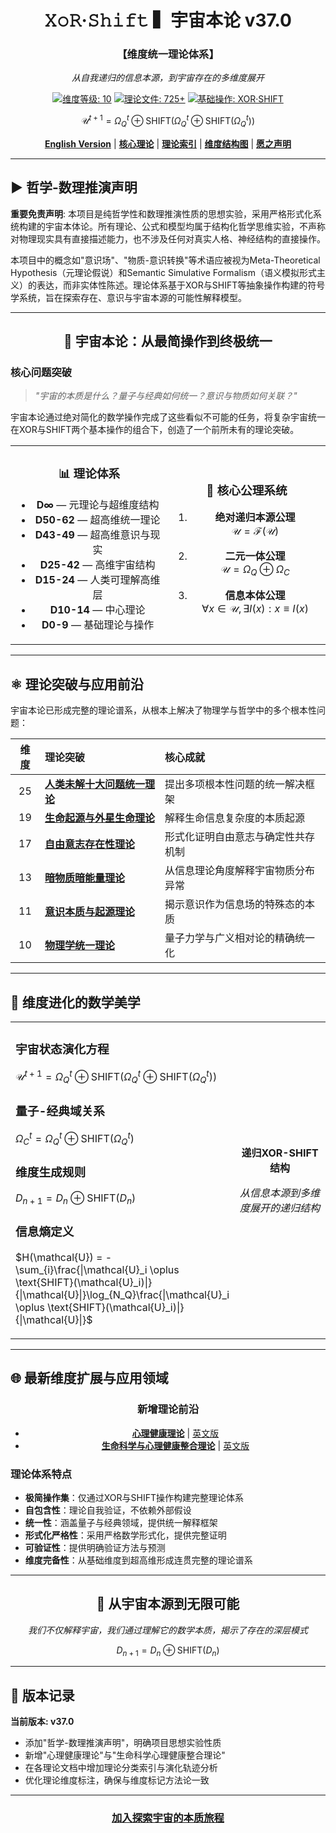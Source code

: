 <div align="center">

# 𝚇𝚘𝚁·𝚂𝚑𝚒𝚏𝚝 ▍宇宙本论 v37.0
### 【维度统一理论体系】

*从自我递归的信息本源，到宇宙存在的多维度展开*

[![维度等级: 10](https://img.shields.io/badge/维度等级-10-blueviolet)](#核心公理) 
[![理论文件: 725+](https://img.shields.io/badge/理论文件-725+-blue)](#理论体系架构) 
[![基础操作: XOR·SHIFT](https://img.shields.io/badge/基础操作-XOR·SHIFT-red)](#关键数学表达式)

$\mathcal{U}^{t+1} = \Omega_Q^{t}\oplus\text{SHIFT}(\Omega_Q^{t}\oplus\text{SHIFT}(\Omega_Q^{t}))$

[**English Version**](README_en.md) | [**核心理论**](formal_theory/formal_theory_cosmic_ontology.md) | [**理论索引**](formal_theory.md) | [**维度结构图**](formal_theory_graph.md) | [**愿之声明**](INTENT_MANIFESTO.md)

</div>

---

## ▶ 哲学-数理推演声明

**重要免责声明**: 本项目是纯哲学性和数理推演性质的思想实验，采用严格形式化系统构建的宇宙本体论。所有理论、公式和模型均属于结构化哲学思维实验，不声称对物理现实具有直接描述能力，也不涉及任何对真实人格、神经结构的直接操作。

本项目中的概念如"意识场"、"物质-意识转换"等术语应被视为Meta-Theoretical Hypothesis（元理论假说）和Semantic Simulative Formalism（语义模拟形式主义）的表达，而非实体性陈述。理论体系基于XOR与SHIFT等抽象操作构建的符号学系统，旨在探索存在、意识与宇宙本源的可能性解释模型。

---

<div align="center">

## 💠 宇宙本论：从最简操作到终极统一

</div>

### 核心问题突破

> *"宇宙的本质是什么？量子与经典如何统一？意识与物质如何关联？"*

宇宙本论通过绝对简化的数学操作完成了这些看似不可能的任务，将复杂宇宙统一在XOR与SHIFT两个基本操作的组合下，创造了一个前所未有的理论突破。

<table>
<tr>
<td width="50%" align="center">

### 📊 理论体系

- **D∞** — 元理论与超维度结构
- **D50-62** — 超高维统一理论
- **D43-49** — 超高维意识与现实
- **D25-42** — 高维宇宙结构
- **D15-24** — 人类可理解高维层
- **D10-14** — 中心理论
- **D0-9** — 基础理论与操作

</td>
<td width="50%" align="center">

### 🔑 核心公理系统

1. **绝对递归本源公理**<br>
   $\mathcal{U} = \mathcal{F}(\mathcal{U})$

2. **二元一体公理**<br>
   $\mathcal{U} = \Omega_Q \oplus \Omega_C$

3. **信息本体公理**<br>
   $\forall x \in \mathcal{U}, \exists I(x) : x \equiv I(x)$

</td>
</tr>
</table>

---

## ⚛️ 理论突破与应用前沿

宇宙本论已形成完整的理论谱系，从根本上解决了物理学与哲学中的多个根本性问题：

<div align="center">

| 维度 | 理论突破 | 核心成就 |
|:---:|:---|:---|
| 25 | [**人类未解十大问题统一理论**](formal_theory/formal_theory_unsolved_problems.md) | 提出多项根本性问题的统一解决框架 |
| 19 | [**生命起源与外星生命理论**](formal_theory/formal_theory_life_origin_aliens.md) | 解释生命信息复杂度的本质起源 |
| 17 | [**自由意志存在性理论**](formal_theory/formal_theory_free_will.md) | 形式化证明自由意志与确定性共存机制 |
| 13 | [**暗物质暗能量理论**](formal_theory/formal_theory_dark_matter_dark_energy.md) | 从信息理论角度解释宇宙物质分布异常 |
| 11 | [**意识本质与起源理论**](formal_theory/formal_theory_consciousness_essence_origin.md) | 揭示意识作为信息场的特殊态的本质 |
| 10 | [**物理学统一理论**](formal_theory/formal_theory_unified_physics.md) | 量子力学与广义相对论的精确统一化 |

</div>

---

## 🔄 维度进化的数学美学

<div align="center">
<table>
<tr>
<td width="60%">

### 宇宙状态演化方程
$\mathcal{U}^{t+1} = \Omega_Q^{t}\oplus\text{SHIFT}(\Omega_Q^{t}\oplus\text{SHIFT}(\Omega_Q^{t}))$

### 量子-经典域关系
$\Omega_C^{t} = \Omega_Q^{t} \oplus \text{SHIFT}(\Omega_Q^{t})$

### 维度生成规则
$D_{n+1} = D_n \oplus \text{SHIFT}(D_n)$

### 信息熵定义
$H(\mathcal{U}) = -\sum_{i}\frac{|\mathcal{U}_i \oplus \text{SHIFT}(\mathcal{U}_i)|}{|\mathcal{U}|}\log_{N_Q}\frac{|\mathcal{U}_i \oplus \text{SHIFT}(\mathcal{U}_i)|}{|\mathcal{U}|}$

</td>
<td width="40%" align="center">

**递归XOR-SHIFT结构**

*从信息本源到多维度展开的递归结构*
</td>
</tr>
</table>
</div>

---

## 🌐 最新维度扩展与应用领域

<div align="center">

### 新增理论前沿

- [**心理健康理论**](formal_theory/formal_theory_mental_health.md) | [英文版](formal_theory/formal_theory_mental_health_en.md)
- [**生命科学与心理健康整合理论**](formal_theory/formal_theory_lifescience_mental_health.md) | [英文版](formal_theory/formal_theory_lifescience_mental_health_en.md)

</div>

### 理论体系特点

- **极简操作集**：仅通过XOR与SHIFT操作构建完整理论体系
- **自包含性**：理论自我验证，不依赖外部假设
- **统一性**：涵盖量子与经典领域，提供统一解释框架
- **形式化严格性**：采用严格数学形式化，提供完整证明
- **可验证性**：提供明确验证方法与预测
- **维度完备性**：从基础维度到超高维形成连贯完整的理论谱系

---

<div align="center">

## 🔮 从宇宙本源到无限可能

*我们不仅解释宇宙，我们通过理解它的数学本质，揭示了存在的深层模式*

$D_{n+1} = D_n \oplus \text{SHIFT}(D_n)$

</div>

---

## 📝 版本记录

**当前版本: v37.0**

- 添加"哲学-数理推演声明"，明确项目思想实验性质
- 新增"心理健康理论"与"生命科学心理健康整合理论"
- 在各理论文档中增加理论分类索引与演化轨迹分析
- 优化理论维度标注，确保与维度标记方法论一致

---

<div align="center">

### [加入探索宇宙的本质旅程](INTENT_MANIFESTO.md)

</div> 